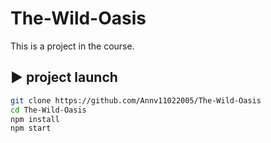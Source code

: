 # The-Wild-Oasis

This is a project in the course.

## ▶️ project launch

```bash
git clone https://github.com/Annv11022005/The-Wild-Oasis
cd The-Wild-Oasis
npm install
npm start
```
